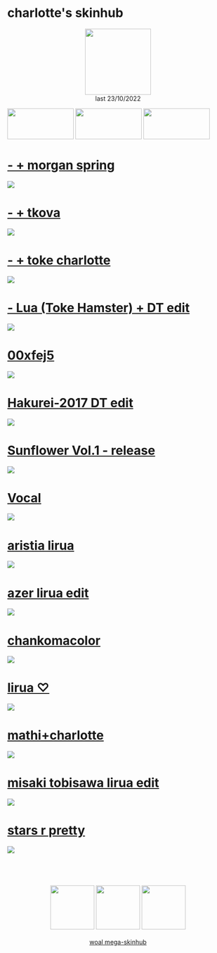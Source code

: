 # charlotte's skinhub
<p align="center">
<a href="https://osu.ppy.sh/users/5513765">
  <img src="https://a.ppy.sh/5513765"  
       width="150"
       height="150"></a>
<br>
last 23/10/2022
</p>

<a href="https://www.youtube.com/watch?v=kbbgypvGPgM">
<img src="https://i.imgur.com/uDyKiLi.png"
       width="151" 
       height="70"/></a>

<a href="https://i.imgur.com/o0kMf8Y.png">
<img src="https://i.imgur.com/o0kMf8Y.png"
       width="151" 
       height="70"/></a>

<a href="https://github.com/rudjx3/skins/blob/main/aeshub.md">
<img src="https://i.imgur.com/nnkLwEo.png" 
       width="151" 
       height="70"/></a>

# [- + morgan spring](https://github.com/rudj-skinhub/woal/raw/tyfh/charlotte/-%20%2B%20morgan%20spring.osk)
[![](https://osu.ppy.sh/ss/18207602/ade5)](https://github.com/rudj-skinhub/woal/raw/tyfh/charlotte/-%20%2B%20morgan%20spring.osk)

# [- + tkova](https://github.com/rudj-skinhub/woal/raw/tyfh/charlotte/-%20%2B%20tkova.osk)
[![](https://osu.ppy.sh/ss/18207604/5615)](https://github.com/rudj-skinhub/woal/raw/tyfh/charlotte/-%20%2B%20tkova.osk)

# [- + toke charlotte](https://github.com/rudj-skinhub/woal/raw/tyfh/charlotte/-%20%2B%20toke%20charlotte.osk)
[![](https://osu.ppy.sh/ss/18207608/bc5b)](https://github.com/rudj-skinhub/woal/raw/tyfh/charlotte/-%20%2B%20toke%20charlotte.osk)

# [- Lua (Toke Hamster) + DT edit](https://github.com/rudj-skinhub/woal/raw/tyfh/charlotte/-%20Lua%20(Toke%20Hamster)%20%2B%20DT%20edit.osk)
[![](https://osu.ppy.sh/ss/18207611/7e7d)](https://github.com/rudj-skinhub/woal/raw/tyfh/charlotte/-%20Lua%20(Toke%20Hamster)%20%2B%20DT%20edit.osk)

# [00xfej5](https://github.com/rudj-skinhub/woal/raw/tyfh/charlotte/00xfej5.osk)
[![](https://osu.ppy.sh/ss/18207612/550c)](https://github.com/rudj-skinhub/woal/raw/tyfh/charlotte/00xfej5.osk)

# [Hakurei-2017 DT edit](https://github.com/rudj-skinhub/woal/raw/tyfh/charlotte/Hakurei-2017%20DT%20edit.osk)
[![](https://osu.ppy.sh/ss/18207625/3b14)](https://github.com/rudj-skinhub/woal/raw/tyfh/charlotte/Hakurei-2017%20DT%20edit.osk)

# [Sunflower Vol.1 - release](https://github.com/rudj-skinhub/woal/raw/tyfh/charlotte/Sunflower%20Vol.1%20-%20release.osk)
[![](https://osu.ppy.sh/ss/18207650/b071)](https://github.com/rudj-skinhub/woal/raw/tyfh/charlotte/Sunflower%20Vol.1%20-%20release.osk)

# [Vocal](https://github.com/rudj-skinhub/woal/raw/tyfh/charlotte/Vocal.osk)
[![](https://osu.ppy.sh/ss/18207655/7c46)](https://github.com/rudj-skinhub/woal/raw/tyfh/charlotte/Vocal.osk)

# [aristia lirua](https://github.com/rudj-skinhub/woal/raw/tyfh/charlotte/aristia%20lirua.osk)
[![](https://osu.ppy.sh/ss/18207614/31c6)](https://github.com/rudj-skinhub/woal/raw/tyfh/charlotte/aristia%20lirua.osk)

# [azer lirua edit](https://github.com/rudj-skinhub/woal/raw/tyfh/charlotte/azer%20lirua%20edit.osk)
[![](https://osu.ppy.sh/ss/18207617/1b19)](https://github.com/rudj-skinhub/woal/raw/tyfh/charlotte/azer%20lirua%20edit.osk)

# [chankomacolor](https://github.com/rudj-skinhub/woal/raw/tyfh/charlotte/chankomacolor.osk)
[![](https://osu.ppy.sh/ss/18207734/ff76)](https://github.com/rudj-skinhub/woal/raw/tyfh/charlotte/chankomacolor.osk)

# [lirua ♡](https://github.com/rudj-skinhub/woal/raw/tyfh/charlotte/lirua%20%E2%99%A1.osk)
[![](https://osu.ppy.sh/ss/18207635/5188)](https://github.com/rudj-skinhub/woal/raw/tyfh/charlotte/lirua%20%E2%99%A1.osk)

# [mathi+charlotte](https://github.com/rudj-skinhub/woal/raw/tyfh/charlotte/mathi%2Bcharlotte.osk)
[![](https://osu.ppy.sh/ss/18207639/fcb5)](https://github.com/rudj-skinhub/woal/raw/tyfh/charlotte/mathi%2Bcharlotte.osk)

# [misaki tobisawa lirua edit](https://github.com/rudj-skinhub/woal/raw/tyfh/charlotte/misaki%20tobisawa%20lirua%20edit.osk)
[![](https://osu.ppy.sh/ss/18207642/9cf4)](https://github.com/rudj-skinhub/woal/raw/tyfh/charlotte/misaki%20tobisawa%20lirua%20edit.osk)

# [stars r pretty](https://github.com/rudj-skinhub/woal/raw/tyfh/charlotte/stars%20r%20pretty.osk)
[![](https://osu.ppy.sh/ss/18207644/c6d8)](https://github.com/rudj-skinhub/woal/raw/tyfh/charlotte/stars%20r%20pretty.osk)

#
<p align="center">
  <br></br>
  <a href="https://www.twitch.tv/clarhotte">
  <img src="https://i.imgur.com/HM030lk.png" 
       width="100" 
       height="100"></a>
  <a href="https://www.youtube.com/channel/UC1H8vqWSB5jeipk5S258Bew">
  <img src="https://i.imgur.com/YWbDUUy.png"  
       width="100" 
       height="100"></a>
  <a href="https://twitter.com/clarhctte">
  <img src="https://i.imgur.com/PUQ5uWf.png" 
       width="100" 
       height="100"></a>
  <br></br>
  <a href="README.md">woal mega-skinhub</a>
 </p>
